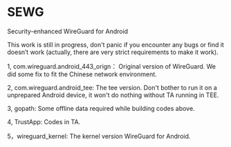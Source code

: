 # SEWG
Security-enhanced WireGuard for Android

This work is still in progress, don't panic if you encounter any bugs or find it doesn’t work (actually, there are very strict requirements to make it work).

1, com.wireguard.android_443_orign：
Original version of WireGuard. We did some fix to fit the Chinese network environment.

2, com.wireguard.android_tee: 
The tee version. Don't bother to run it on a unprepared Android device, it won't do nothing without TA running in TEE.

3, gopath:
Some offline data required while building codes above. 

4, TrustApp:
Codes in TA.

5，wireguard_kernel:
The kernel version WireGuard for Android.
